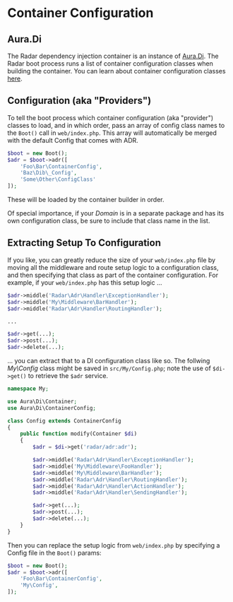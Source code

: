 # Container Configuration

## Aura.Di

The Radar dependency injection container is an instance of
[Aura.Di](https://github.com/auraphp/Aura.Di). The Radar boot process
runs a list of container configuration classes when building the container.
You can learn about container configuration classes
[here](https://github.com/auraphp/Aura.Di/blob/3.x/docs/index.md#container-builder-and-config-classes).

## Configuration (aka "Providers")

To tell the boot process which container configuration (aka "provider") classes
to load, and in which order, pass an array of config class names to the `Boot()`
call in `web/index.php`. This array will automatically be merged with the default Config that comes with ADR.

```php
$boot = new Boot();
$adr = $boot->adr([
    'Foo\Bar\ContainerConfig',
    'Baz\Dib\_Config',
    'Some\Other\ConfigClass'
]);
```

These will be loaded by the container builder in order.

Of special importance, if your _Domain_ is in a separate package and has its
own configuration class, be sure to include that class name in the list.

## Extracting Setup To Configuration

If you like, you can greatly reduce the size of your `web/index.php` file by
moving all the middleware and route setup logic to a configuration class,
and then specifying that class as part of the container configuration. For
example, if your `web/index.php` has this setup logic ...

```php
$adr->middle('Radar\Adr\Handler\ExceptionHandler');
$adr->middle('My\Middleware\BarHandler');
$adr->middle('Radar\Adr\Handler\RoutingHandler');

...

$adr->get(...);
$adr->post(...);
$adr->delete(...);
```

... you can extract that to a DI configuration class like so. The follwing
_My\Config_ class might be saved in `src/My/Config.php`; note the use of
`$di->get()` to retrieve the `$adr` service.

```php
namespace My;

use Aura\Di\Container;
use Aura\Di\ContainerConfig;

class Config extends ContainerConfig
{
    public function modify(Container $di)
    {
        $adr = $di->get('radar/adr:adr');

        $adr->middle('Radar\Adr\Handler\ExceptionHandler');
        $adr->middle('My\Middleware\FooHandler');
        $adr->middle('My\Middleware\BarHandler');
        $adr->middle('Radar\Adr\Handler\RoutingHandler');
        $adr->middle('Radar\Adr\Handler\ActionHandler');
        $adr->middle('Radar\Adr\Handler\SendingHandler');

        $adr->get(...);
        $adr->post(...);
        $adr->delete(...);
    }
}
```

Then you can replace the setup logic from `web/index.php` by specifying a
Config file in the `Boot()` params:

```php
$boot = new Boot();
$adr = $boot->adr([
    'Foo\Bar\ContainerConfig',
    'My\Config',
]);
```
